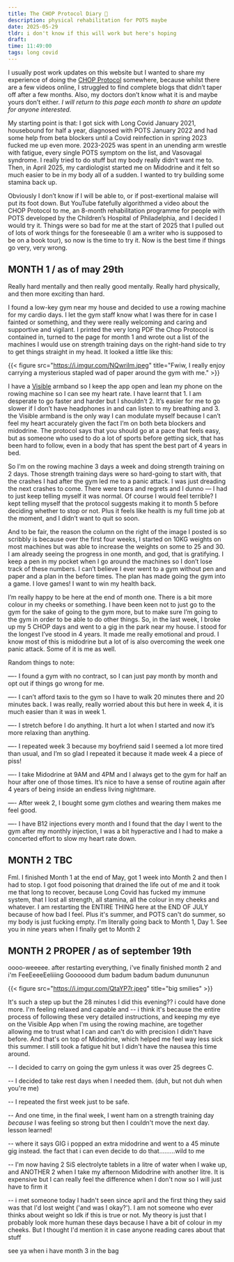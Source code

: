 ```yaml
---
title: The CHOP Protocol Diary 🩻
description: physical rehabilitation for POTS maybe 
date: 2025-05-29
tldr: i don't know if this will work but here's hoping
draft: 
time: 11:49:00
tags: long covid
---
```



I usually post work updates on this website but I wanted to share my experience of doing the [CHOP Protocol](https://www.dysautonomiainternational.org/pdf/CHOP_Modified_Dallas_POTS_Exercise_Program.pdf) somewhere, because whilst there are a few videos online, I struggled to find complete blogs that didn’t taper off after a few months. Also, my doctors don’t know what it is and maybe yours don’t either. _I will return to this page each month to share an update for anyone interested._

My starting point is that: I got sick with Long Covid January 2021, housebound for half a year, diagnosed with POTS January 2022 and had some help from beta blockers until a Covid reinfection in spring 2023 fucked me up even more. 2023-2025 was spent in an unending arm wrestle with fatigue, every single POTS symptom on the list, and Vasovagal syndrome. I really tried to do stuff but my body really didn’t want me to. Then, in April 2025, my cardiologist started me on Midodrine and it felt so much easier to be in my body all of a sudden. I wanted to try building some stamina back up.

Obviously I don’t know if I will be able to, or if post-exertional malaise will put its foot down. But YouTube fatefully algorithmed a video about the CHOP Protocol to me, an 8-month rehabilitation programme for people with POTS developed by the Children’s Hospital of Philadelphia, and I decided I would try it. Things were so bad for me at the start of 2025 that I pulled out of lots of work things for the foreseeable (I am a writer who is supposed to be on a book tour), so now is the time to try it. Now is the best time if things go very, very wrong.


## MONTH 1 / as of may 29th

Really hard mentally and then really good mentally. Really hard physically, and then more exciting than hard. 

I found a low-key gym near my house and decided to use a rowing machine for my cardio days. I let the gym staff know what I was there for in case I fainted or something, and they were really welcoming and caring and supportive and vigilant. I printed the very long PDF the Chop Protocol is contained in, turned to the page for month 1 and wrote out a list of the machines I would use on strength training days on the right-hand side to try to get things straight in my head. It looked a little like this:

{{< figure src="https://i.imgur.com/NQwrilm.jpeg" title="Fwiw, I really enjoy carrying a mysterious stapled wad of paper around the gym with me." >}}





I have a [Visible](https://join.makevisible.com/7378479ac2dd33) armband so I keep the app open and lean my phone on the rowing machine so I can see my heart rate. I have learnt that 1. I am desperate to go faster and harder but I shouldn’t 2. It’s easier for me to go slower if I don’t have headphones in and can listen to my breathing and 3. the Visible armband is the only way I can modulate myself because I can’t feel my heart accurately given the fact I’m on both beta blockers and midodrine. The protocol says that you should go at a pace that feels easy, but as someone who used to do a lot of sports before getting sick, that has been hard to follow, even in a body that has spent the best part of 4 years in bed. 

So I’m on the rowing machine 3 days a week and doing strength training on 2 days. Those strength training days were so hard-going to start with, that the crashes I had after the gym led me to a panic attack. I was just dreading the next crashes to come. There were tears and regrets and I dunno — I had to just keep telling myself it was normal. Of course I would feel terrible? I kept telling myself that the protocol suggests making it to month 5 before deciding whether to stop or not. Plus it feels like health is my full time job at the moment, and I didn’t want to quit so soon. 

And to be fair, the reason the column on the right of the image I posted is so scribbly is because over the first four weeks, I started on 10KG weights on most machines but was able to increase the weights on some to 25 and 30. I am already seeing the progress in one month, and god, that is gratifying. I keep a pen in my pocket when I go around the machines so I don’t lose track of these numbers. I can’t believe I ever went to a gym without pen and paper and a plan in the before times. The plan has made going the gym into a game. I love games! I want to win my health back.  

I’m really happy to be here at the end of month one. There is a bit more colour in my cheeks or something. I have been keen not to just go to the gym for the sake of going to the gym more, but to make sure I’m going to the gym in order to be able to do other things. So, in the last week, I broke up my 5 CHOP days and went to a gig in the park near my house. I stood for the longest I’ve stood in 4 years. It made me really emotional and proud. I know most of this is midodrine but a lot of is also overcoming the week one panic attack. Some of it is me as well. 

Random things to note:

—- I found a gym with no contract, so I can just pay month by month and opt out if things go wrong for me. 

—- I can’t afford taxis to the gym so I have to walk 20 minutes there and 20 minutes back. I was really, really worried about this but here in week 4, it is much easier than it was in week 1.

—- I stretch before I do anything. It hurt a lot when I started and now it’s more relaxing than anything.

—- I repeated week 3 because my boyfriend said I seemed a lot more tired than usual, and I’m so glad I repeated it because it made week 4 a piece of piss!

—- I take Midodrine at 9AM and 4PM and I always get to the gym for half an hour after one of those times. It’s nice to have a sense of routine again after 4 years of being inside an endless living nightmare. 

—- After week 2, I bought some gym clothes and wearing them makes me feel good.

—- I have B12 injections every month and I found that the day I went to the gym after my monthly injection, I was a bit hyperactive and I had to make a concerted effort to slow my heart rate down. 


## MONTH 2 TBC

Fml. I finished Month 1 at the end of May, got 1 week into Month 2 and then I had to stop. I got food poisoning that drained the life out of me and it took me that long to recover, because Long Covid has fucked my immune system, that I lost all strength, all stamina, all the colour in my cheeks and whatever. I am restarting the ENTIRE THING here at the END OF JULY because of how bad I feel. Plus it's summer, and POTS can't do summer, so my body is just fucking empty. I'm literally going back to Month 1, Day 1. See you in nine years when I finally get to Month 2

## MONTH 2 PROPER / as of september 19th

oooo-weeeee. after restarting everything, i've finally finished month 2 and i'm FeeEeeeEeliiing Gooooood dum badum badum badum dunununun

{{< figure src="https://i.imgur.com/QtaYP7r.jpeg" title="big smilies" >}}

It's such a step up but the 28 minutes I did this evening?? i could have done more. I'm feeling relaxed and capable and -- i think it's because the entire process of following these very detailed instructions, and keeping my eye on the Visible App when I'm using the rowing machine, are together allowing me to trust what I can and can't do with precision I didn't have before. And that's on top of Midodrine, which helped me feel way less sick this summer. I still took a fatigue hit but I didn't have the nausea this time around.

-- I decided to carry on going the gym unless it was over 25 degrees C.

-- I decided to take rest days when I needed them. (duh, but not duh when you're me)

-- I repeated the first week just to be safe.

-- And one time, in the final week, I went ham on a strength training day _because_ I was feeling so strong but then I couldn't move the next day. lesson learned! 

-- where it says GIG i popped an extra midodrine and went to a 45 minute gig instead. the fact that i can even decide to do that.........wild to me

-- I'm now having 2 SiS electrolyte tablets in a litre of water when I wake up, and ANOTHER 2 when I take my afternoon Midodrine with another litre. It is expensive but I can really feel the difference when I don't now so I will just have to firm it

-- i met someone today I hadn't seen since april and the first thing they said was that I'd lost weight ('and was I okay?'). I am not someone who ever thinks about weight so Idk if this is true or not. My theory is just that I probably look more human these days because I have a bit of colour in my cheeks. But I thought I'd mention it in case anyone reading cares about that stuff

see ya when i have month 3 in the bag 


